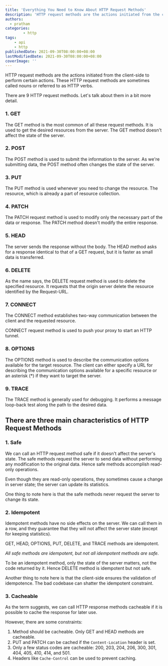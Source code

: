 ```yaml
---
title: 'Everything You Need to Know About HTTP Request Methods'
description: 'HTTP request methods are the actions initiated from the client-side to perform certain actions.'
authors:
  - pratham
categories:
		- http
tags:
    - api
    - http
publishedDate: 2021-09-30T08:00:00+08:00
lastModifiedDate: 2021-09-30T08:00:00+08:00
coverImage: ''
---
```


<Lead>
	HTTP request methods are the actions initiated from the client-side to
	perform certain actions. These HTTP request methods are sometimes called
	nouns or referred to as HTTP verbs.
</Lead>

There are 9 HTTP request methods. Let's talk about them in a bit more detail.

### 1. GET

The GET method is the most common of all these request methods. It is used to get the desired resources from the server.
The GET method doesn't affect the state of the server.

### 2. POST

The POST method is used to submit the information to the server. As we're submitting data, the POST method often changes the state of the server.

### 3. PUT

The PUT method is used whenever you need to change the resource. The resource, which is already a part of resource collection.

### 4. PATCH

The PATCH request method is used to modify only the necessary part of the data or response. The PATCH method doesn't modify the entire response.

### 5. HEAD

The server sends the response without the body. The HEAD method asks for a response identical to that of a GET request, but it is faster as small data is transferred.

### 6. DELETE

As the name says, the DELETE request method is used to delete the specified resource. It requests that the origin server delete the resource identified by the Request-URL.

### 7. CONNECT

The CONNECT method establishes two-way communication between the client and the requested resource.

CONNECT request method is used to push your proxy to start an HTTP tunnel.

### 8. OPTIONS

The OPTIONS method is used to describe the communication options available for the target resource. The client can either specify a URL for describing the communication options available for a specific resource or an asterisk (\*) if they want to target the server.

### 9. TRACE

The TRACE method is generally used for debugging. It performs a message loop-back test along the path to the desired data.

## There are three main characteristics of HTTP Request Methods

### 1. Safe

We can call an HTTP request method safe if it doesn't affect the server's state.
The safe methods request the server to send data without performing any modification to the original data. Hence safe methods accomplish read-only operations.

Even though they are read-only operations, they sometimes cause a change in server state; the server can update its statistics.

One thing to note here is that the safe methods never request the server to change its state.

### 2. Idempotent

Idempotent methods have no side effects on the server. We can call them in a row, and they guarantee that they will not affect the server state (except for keeping statistics).

GET, HEAD, OPTIONS, PUT, DELETE, and TRACE methods are idempotent.

_All safe methods are idempotent, but not all idempotent methods are safe._

To be an idempotent method, only the state of the server matters, not the code returned by it. Hence DELETE method is idempotent but not safe.

Another thing to note here is that the client-side ensures the validation of idempotence. The bad codebase can shatter the idempotent constraint.

### 3. Cacheable

As the term suggests, we can call HTTP response methods cacheable if it is possible to cache the response for later use.

However, there are some constraints:

1. Method should be cacheable. Only GET and HEAD methods are cacheable.
2. PUT and PATCH can be cached if the `Content-Location` header is set.
3. Only a few status codes are cacheable: 200, 203, 204, 206, 300, 301, 404, 405, 410, 414, and 501.
4. Headers like `Cache-Control` can be used to prevent caching.
